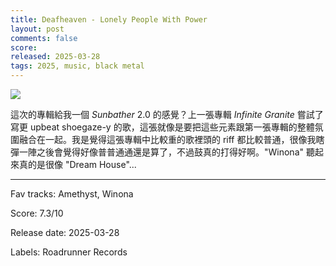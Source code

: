 ```yaml
---
title: Deafheaven - Lonely People With Power
layout: post
comments: false
score: 
released: 2025-03-28
tags: 2025, music, black metal
---
```


![](https://i.discogs.com/mDubQfUnkdZkf9Nv8q709UZJGMqfNhZqvW9qCbZFvrc/rs:fit/g:sm/q:90/h:587/w:600/czM6Ly9kaXNjb2dz/LWRhdGFiYXNlLWlt/YWdlcy9SLTMzNTEz/NTEyLTE3NDI5NDEz/MDAtODEzNC5qcGVn.jpeg)

這次的專輯給我一個 _Sunbather_ 2.0 的感覺？上一張專輯 _Infinite Granite_ 嘗試了寫更 upbeat shoegaze-y 的歌，這張就像是要把這些元素跟第一張專輯的整體氛圍融合在一起。我是覺得這張專輯中比較重的歌裡頭的 riff 都比較普通，很像我瞎彈一陣之後會覺得好像普普通通還是算了，不過鼓真的打得好啊。"Winona" 聽起來真的是很像 "Dream House"...

---

Fav tracks: Amethyst, Winona

Score: 7.3/10

Release date: 2025-03-28

Labels: Roadrunner Records

